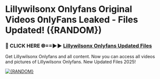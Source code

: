 # Lillywilsonx Onlyfans Original Videos 0nlyFans Leaked - Files Updated! ({RANDOM})

<h3>🔴 CLICK HERE 🌐==►► <a href="https://betterlinks.top/A2PfLJ" rel="nofollow">Lillywilsonx Onlyfans Updated Files</a></h3>

Get Lillywilsonx Onlyfans and all content. Now you can access all videos and pictures of Lillywilsonx Onlyfans. New Updated Files 2025!

[![{RANDOM}](https://i.imgur.com/ppqm5kG.gif)](https://betterlinks.top/A2PfLJ)